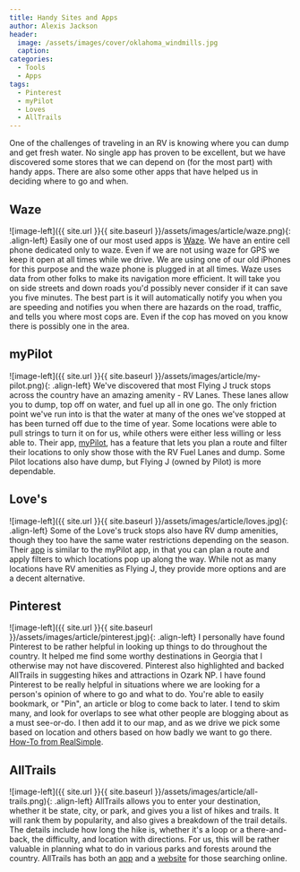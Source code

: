 ```yaml
---
title: Handy Sites and Apps
author: Alexis Jackson
header:
  image: /assets/images/cover/oklahoma_windmills.jpg
  caption:
categories:
  - Tools
  - Apps
tags:
  - Pinterest
  - myPilot
  - Loves
  - AllTrails
---
```


One of the challenges of traveling in an RV is knowing where you can dump and get fresh water. No single app has proven to be excellent, but we have discovered some stores that we can depend on (for the most part) with handy apps. There are also some other apps that have helped us in deciding where to go and when.

## Waze

![image-left]({{ site.url }}{{ site.baseurl }}/assets/images/article/waze.png){: .align-left}
Easily one of our most used apps is [Waze](https://www.waze.com/).  We have an entire cell phone dedicated only to waze.  Even if we are not using waze for GPS we keep it open at all times while we drive.  We are using one of our old iPhones for this purpose and the waze phone is plugged in at all times.  Waze uses data from other folks to make its navigation more efficient.  It will take you on side streets and down roads you'd possibly never consider if it can save you five minutes.  The best part is it will automatically notify you when you are speeding and notifies you when there are hazards on the road, traffic, and tells you where most cops are.  Even if the cop has moved on you know there is possibly one in the area.  

## myPilot

![image-left]({{ site.url }}{{ site.baseurl }}/assets/images/article/my-pilot.png){: .align-left}
We've discovered that most Flying J truck stops across the country have an amazing amenity - RV Lanes. These lanes allow you to dump, top off on water, and fuel up all in one go. The only friction point we've run into is that the water at many of the ones we've stopped at has been turned off due to the time of year. Some locations were able to pull strings to turn it on for us, while others were either less willing or less able to. Their app, [myPilot](https://pilotflyingj.com/mypilot), has a feature that lets you plan a route and filter their locations to only show those with the RV Fuel Lanes and dump. Some Pilot locations also have dump, but Flying J (owned by Pilot) is more dependable.

## Love's

![image-left]({{ site.url }}{{ site.baseurl }}/assets/images/article/loves.jpg){: .align-left}
Some of the Love's truck stops also have RV dump amenities, though they too have the same water restrictions depending on the season. Their [app](https://www.loves.com/en/my-love-rewards/download-loves-connect) is similar to the myPilot app, in that you can plan a route and apply filters to which locations pop up along the way. While not as many locations have RV amenities as Flying J, they provide more options and are a decent alternative.

## Pinterest

![image-left]({{ site.url }}{{ site.baseurl }}/assets/images/article/pinterest.jpg){: .align-left}
I personally have found Pinterest to be rather helpful in looking up things to do throughout the country. It helped me find some worthy destinations in Georgia that I otherwise may not have discovered. Pinterest also highlighted and backed AllTrails in suggesting hikes and attractions in Ozark NP. I have found Pinterest to be really helpful in situations where we are looking for a person's opinion of where to go and what to do. You're able to easily bookmark, or "Pin", an article or blog to come back to later. I tend to skim many, and look for overlaps to see what other people are blogging about as a must see-or-do. I then add it to our map, and as we drive we pick some based on location and others based on how badly we want to go there. [How-To from RealSimple](https://www.pinterest.com/pin/328059154080288399/).

## AllTrails

![image-left]({{ site.url }}{{ site.baseurl }}/assets/images/article/all-trails.png){: .align-left}
AllTrails allows you to enter your destination, whether it be state, city, or park, and gives you a list of hikes and trails. It will rank them by popularity, and also gives a breakdown of the trail details. The details include how long the hike is, whether it's a loop or a there-and-back, the difficulty, and location with directions. For us, this will be rather valuable in planning what to do in various parks and forests around the country. AllTrails has both an [app](https://www.alltrails.com/mobile) and a [website](https://www.alltrails.com/) for those searching online.
